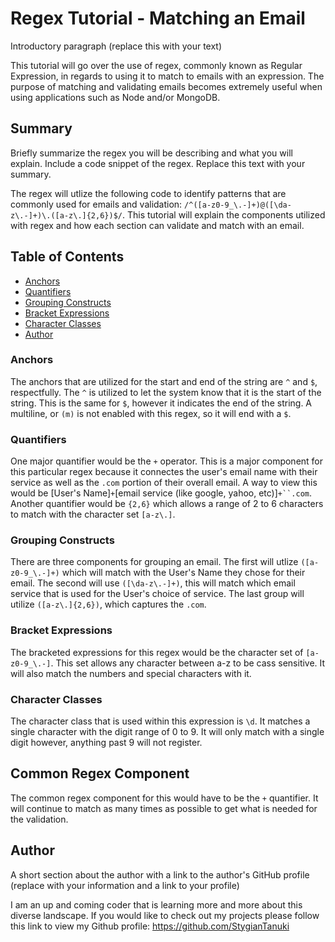# Regex Tutorial - Matching an Email

Introductory paragraph (replace this with your text)

This tutorial will go over the use of regex, commonly known as Regular Expression, in regards to using it to match to emails with an expression.  The purpose of matching and validating emails becomes extremely useful when using applications such as Node and/or MongoDB.

## Summary

Briefly summarize the regex you will be describing and what you will explain. Include a code snippet of the regex. Replace this text with your summary.

The regex will utlize the following code to identify patterns that are commonly used for emails and validation: `/^([a-z0-9_\.-]+)@([\da-z\.-]+)\.([a-z\.]{2,6})$/`. This tutorial will explain the components utilized with regex and how each section can validate and match with an email.

## Table of Contents

- [Anchors](#anchors)
- [Quantifiers](#quantifiers)
- [Grouping Constructs](#grouping-constructs)
- [Bracket Expressions](#bracket-expressions)
- [Character Classes](#character-classes)
- [Author](#author)

### Anchors

The anchors that are utilized for the start and end of the string are `^` and `$`, respectfully. The `^` is utilized to let the system know that it is the start of the string. This is the same for `$`, however it indicates the end of the string. A multiline, or `(m)` is not enabled with this regex, so it will end with a `$`.

### Quantifiers

One major quantifier would be the `+` operator. This is a major component for this particular regex because it connectes the user's email name with their service as well as the `.com` portion of their overall email. A way to view this would be [User's Name]`+`[email service (like google, yahoo, etc)]`+``.com`. Another quantifier would be `{2,6}` which allows a range of 2 to 6 characters to match with the character set `[a-z\.]`.

### Grouping Constructs

There are three components for grouping an email. The first will utlize `([a-z0-9_\.-]+)` which will match with the User's Name they chose for their email. The second will use `([\da-z\.-]+)`, this will match which email service that is used for the User's choice of service. The last group will utilize `([a-z\.]{2,6})`, which captures the `.com`.

### Bracket Expressions

The bracketed expressions for this regex would be the character set of `[a-z0-9_\.-]`. This set allows any character between a-z to be cass sensitive. It will also match the numbers and special characters with it.

### Character Classes

The character class that is used within this expression is `\d`. It matches a single character with the digit range of 0 to 9. It will only match with a single digit however, anything past 9 will not register.

## Common Regex Component

The common regex component for this would have to be the `+` quantifier. It will continue to match as many times as possible to get what is needed for the validation.

## Author

A short section about the author with a link to the author's GitHub profile (replace with your information and a link to your profile)

I am an up and coming coder that is learning more and more about this diverse landscape. If you would like to check out my projects please follow this link to view my Github profile: https://github.com/StygianTanuki